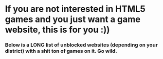 # If you are not interested in HTML5 games and you just want a game website, this is for you :))

### Below is a LONG list of unblocked websites (depending on your district) with a shit ton of games on it. Go wild.

